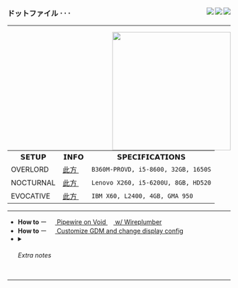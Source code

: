 <div>

<img src="https://forthebadge.com/images/badges/compatibility-club-penguin.svg" align="right">
<img src="https://forthebadge.com/images/badges/just-plain-nasty.svg" align="right">
<img src="https://forthebadge.com/images/badges/built-with-swag.svg" align="right">

<h3>ドットファイル ⋅ ⋅ ⋅</h3>
</div>

** **

<img src="/images/lycoris-recoil-takina-inoue.gif" align="right" width="267">
 <table>
  <tr>
    <th>𝗦𝗘𝗧𝗨𝗣</th>
    <th>𝗜𝗡𝗙𝗢</th>
    <th>𝗦𝗣𝗘𝗖𝗜𝗙𝗜𝗖𝗔𝗧𝗜𝗢𝗡𝗦</th>
  </tr>
  <tr>
    <td>OVERLORD</td>
    <td>
      <a href="https://github.com/czarhex/dotfiles/blob/main/assets/OVERLORD.md">此方 <img src="https://voidlinux.org/assets/img/void_bg.png" width="13"></a> 
    </td>
    <td>
      <code>B360M-PROVD, i5-8600, 32GB, 1650S</code>
      <!-- <img src="https://storage-asset.msi.com/frontend/imgs/products/mb/pro_logo.png" align="right" width="60"> -->
      <!-- <img src="https://raw.githubusercontent.com/czarhex/dotfiles/main/images/MSI_Pro_Logo.png" align="right" width="60"> -->
    </td>
  </tr>
  <tr>
    <td>NOCTURNAL</td>
    <td>
      <a href="https://github.com/czarhex/dotfiles/blob/main/assets/NOCTURNAL.md">此方 <img src="https://voidlinux.org/assets/img/void_bg.png" width="13"></a> 
    </td>
    <td>
      <code>Lenovo X260, i5-6200U, 8GB, HD520</code>
      <!-- <img src="https://static.lenovo.com/ww/img/series-redesign/logos/thinkpad-logo-white.png" align="right" width="60"> -->
      <!-- <img src="https://raw.githubusercontent.com/czarhex/dotfiles/main/images/Lenovo_Thinkpad_Logo.png" align="right" width="60"> -->
    </td>
  </tr>
  <tr>
    <td>EVOCATIVE</td>
    <td>
      <a href="https://www.youtube.com/watch?v=KrwdRMWnt14&t=12s">此方 <img src="https://voidlinux.org/assets/img/void_bg.png" width="13"></a> 
    </td>
    <td>
      <code>IBM X60, L2400, 4GB, GMA 950</code>
      <!-- <img src="https://static.wikia.nocookie.net/logopedia/images/b/b4/IBM_ThinkPad.svg" align="right" width="60"> -->
      <!-- <img src="https://raw.githubusercontent.com/czarhex/dotfiles/main/images/IBM_Thinkpad_Logo.png" align="right" width="60"> -->
    </td>
  </tr>
</table> 

** **

<ul>
  <li>
  <b>How to </b>ー 
  <a href=https://github.com/czarhex/dotfiles/blob/main/assets/PIPEVOID.md>
    <img src="https://fedoraloveskde.org/pipewire_logo.svg" width="15"> Pipewire on Void <img src="https://voidlinux.org/assets/img/void_bg.png" width="13"> w/ Wireplumber
  </a>
  </li>
  <li>
  <b>How to </b>ー 
  <a href=https://github.com/czarhex/dotfiles/blob/main/assets/GDMCUSTOM.md>
    <img src="https://www.nicepng.com/png/full/368-3682089_ubuntu-gnome-logo-png.png" width="15"> Customize GDM and change display config
  </a>
  </li>
  <li>
    <details>
  <summary><h6>Extra notes</h6></summary>
  <b>ACPI errors?</b> change "loglevel=4" in <code>/etc/default/grub</code> to "loglevel=0" and <code>sudo update-grub</code> 
  <br></br>
  <b>Bad TTY and GRUB resolution?</b> Add these in there:
  <pre><code>
  GRUB_GFXMODE=1920x1080x32
  GRUB_GFXPAYLOAD_LINUX=1920x1080x32
  </code></pre>
  <b>NVIDIA?</b> <code>nvidia-drm.modeset=1</code>
  <br></br>
  <b>CJK and Emoji fonts:</b> noto-fonts-cjk, noto-fonts-emoji
</details>
  </li>
</ul> 

** **
